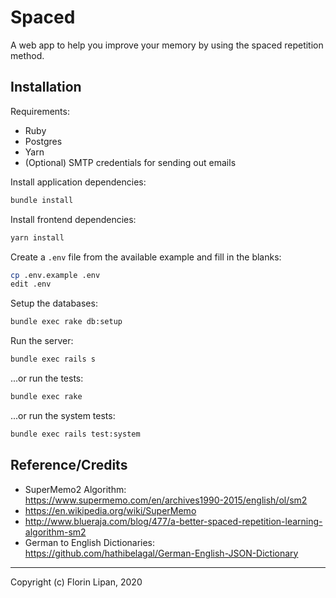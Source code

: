 # Spaced

A web app to help you improve your memory by using the spaced repetition method.

## Installation

Requirements:

- Ruby
- Postgres
- Yarn
- (Optional) SMTP credentials for sending out emails

Install application dependencies:

```sh
bundle install
```

Install frontend dependencies:

```sh
yarn install
```

Create a `.env` file from the available example and fill in the blanks:

```sh
cp .env.example .env
edit .env
```

Setup the databases:

```sh
bundle exec rake db:setup
```

Run the server:

```sh
bundle exec rails s
```

...or run the tests:

```sh
bundle exec rake
```

...or run the system tests:

```sh
bundle exec rails test:system
```

## Reference/Credits

- SuperMemo2 Algorithm: <https://www.supermemo.com/en/archives1990-2015/english/ol/sm2>
- <https://en.wikipedia.org/wiki/SuperMemo>
- <http://www.blueraja.com/blog/477/a-better-spaced-repetition-learning-algorithm-sm2>
- German to English Dictionaries: <https://github.com/hathibelagal/German-English-JSON-Dictionary>

---

Copyright (c) Florin Lipan, 2020
